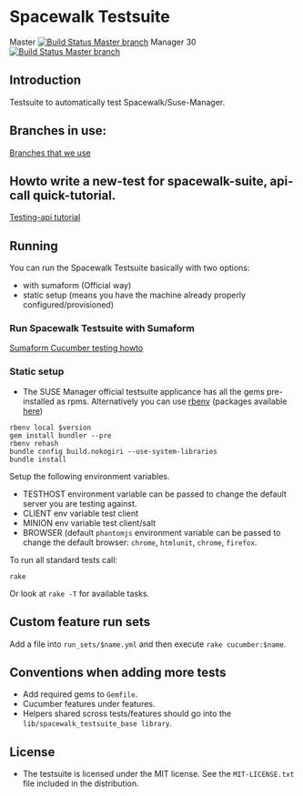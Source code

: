 
# Spacewalk Testsuite

Master
[![Build Status Master branch](https://travis-ci.org/SUSE/spacewalk-testsuite-base.svg?branch=master)](https://travis-ci.org/SUSE/spacewalk-testsuite-base)
Manager 30
[![Build Status Master branch](https://travis-ci.org/SUSE/spacewalk-testsuite-base.svg?branch=manager30)](https://travis-ci.org/SUSE/spacewalk-testsuite-base)


## Introduction

Testsuite to automatically test Spacewalk/Suse-Manager.

## Branches in use:

[Branches that we use](docs/branches.md)



## Howto write a new-test for spacewalk-suite, api-call quick-tutorial.
[Testing-api tutorial](docs/api-call.md)

## Running

You can run the Spacewalk Testsuite basically with two options:

* with sumaform (Official way)
* static setup (means you have the machine already properly configured/provisioned)

### Run Spacewalk Testsuite with Sumaform 

[Sumaform Cucumber testing howto](docs/sumaform-howto.md)

### Static setup
* The SUSE Manager official testsuite applicance has all the gems pre-installed as rpms. Alternatively you can use [rbenv](http://rbenv.org/) (packages available [here](https://software.opensuse.org/download/package?project=devel:languages:ruby:extensions&package=rbenv))

```console
rbenv local $version
gem install bundler --pre
rbenv rehash
bundle config build.nokogiri --use-system-libraries
bundle install
```

Setup the following environment variables.

* TESTHOST environment variable can be passed to change the default server you are testing against.
* CLIENT env variable test client
* MINION env variable test client/salt
* BROWSER (default `phantomjs` environment variable can be passed to change the default browser: `chrome`, `htmlunit`, `chrome`, `firefox`.

To run all standard tests call:

```console
rake
```

Or look at `rake -T` for available tasks.

## Custom feature run sets

Add a file into `run_sets/$name.yml` and then execute `rake cucumber:$name`.

## Conventions when adding more tests

* Add required gems to `Gemfile`.
* Cucumber features under features.
* Helpers shared scross tests/features should go into the `lib/spacewalk_testsuite_base library`.

## License

* The testsuite is licensed under the MIT license. See the `MIT-LICENSE.txt` file included in the distribution.




